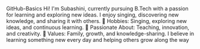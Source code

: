 GitHub-Basics
Hi! I'm Subashini, currently pursuing B.Tech with a passion for learning and exploring new ideas. I enjoy singing, discovering new knowledge, and sharing it with others.
🔹 Hobbies: Singing, exploring new ideas, and continuous learning.
🔹 Passionate About: Teaching, innovation, and creativity.
🔹 Values: Family, growth, and knowledge-sharing.
I believe in learning something new every day and helping others grow along the way
